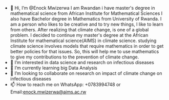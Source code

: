 - 👋 Hi, I’m @Enock Mwizerwa I am Rwandan i have master's degree in mathematical science from African Institute for Mathematical Sciences I also have Bachelor degree in Mathematics from University of Rwanda.
I am  a person who likes to be creative and to try new things, I like to learn from others.
After realizing that climate change,  is one of a global problem.
I decided to continue my master's degree at the African Institute for mathematical science(AIMS) in climate science. studying climate science involves models that require mathematics in order to get better policies for that issues. So, this will help me to use mathematics to give my contributions to the prevention of climate change.
- 👀 I’m interested in data science and research on infectious diseases
- 🌱 I’m currently learning big Data Analysis
- 💞️ I’m looking to collaborate on research on impact of climate change on infectious diseases
- 📫 How to reach me on WhatsApp: +0783994748 or Email:enock.mwizerwa@aims.ac.rw

<!---
enockmwizerwa123/enockmwizerwa123 is a ✨ special ✨ repository because its `README.md` (this file) appears on your GitHub profile.
You can click the Preview link to take a look at your changes.
--->
